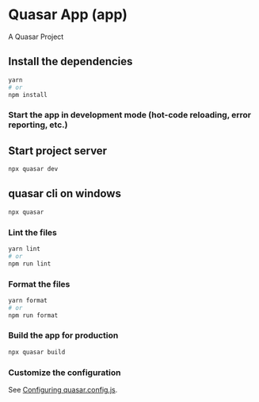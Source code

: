 # Quasar App (app)

A Quasar Project

## Install the dependencies

```bash
yarn
# or
npm install
```

### Start the app in development mode (hot-code reloading, error reporting, etc.)

## Start project server

```bash
npx quasar dev
```

## quasar cli on windows

```bash
npx quasar
```

### Lint the files

```bash
yarn lint
# or
npm run lint
```

### Format the files

```bash
yarn format
# or
npm run format
```

### Build the app for production

```bash
npx quasar build
```

### Customize the configuration

See [Configuring quasar.config.js](https://v2.quasar.dev/quasar-cli-vite/quasar-config-js).
